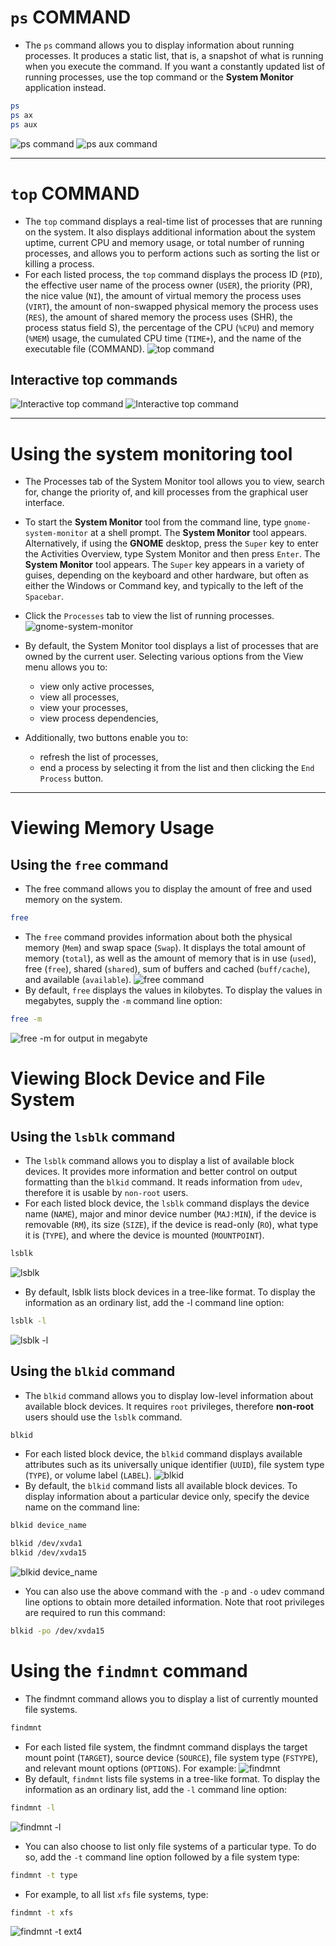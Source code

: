 # `ps` COMMAND

- The `ps` command allows you to display information about running processes. It produces a static list, that is, a snapshot of what is running when you execute the command. If you want a constantly updated list of running processes, use the top command or the **System Monitor** application instead.

```bash
ps
ps ax
ps aux
```

![ps command](./img/ps-command.png)
![ps aux command](./img/ps-aux-command.png)

---

# `top` COMMAND

- The `top` command displays a real-time list of processes that are running on the system. It also displays additional information about the system uptime, current CPU and memory usage, or total number of running processes, and allows you to perform actions such as sorting the list or killing a process.
- For each listed process, the `top` command displays the process ID (`PID`), the effective user name of the process owner (`USER`), the priority (PR), the nice value (`NI`), the amount of virtual memory the process uses (`VIRT`), the amount of non-swapped physical memory the process uses (`RES`), the amount of shared memory the process uses (SHR), the process status field S), the percentage of the CPU (`%CPU`) and memory (`%MEM`) usage, the cumulated CPU time (`TIME+`), and the name of the executable file (COMMAND).
  ![top command](./img/top-command.png)

## Interactive top commands

![Interactive top command](./img/interactive-top-command.png)
![Interactive top command](./img/interactive-top-command1.png)

---

# Using the system monitoring tool

- The Processes tab of the System Monitor tool allows you to view, search for, change the priority of, and kill processes from the graphical user interface.
- To start the **System Monitor** tool from the command line, type `gnome-system-monitor` at a shell prompt. The **System Monitor** tool appears. Alternatively, if using the **GNOME** desktop, press the `Super` key to enter the Activities Overview, type System Monitor and then press `Enter`. The **System Monitor** tool appears. The `Super` key appears in a variety of guises, depending on the keyboard and other hardware, but often as either the Windows or Command key, and typically to the left of the `Spacebar`.

- Click the `Processes` tab to view the list of running processes.
  ![gnome-system-monitor](./img/system-monitor-processes.png)
- By default, the System Monitor tool displays a list of processes that are owned by the current user. Selecting various options from the View menu allows you to:

  - view only active processes,
  - view all processes,
  - view your processes,
  - view process dependencies,

- Additionally, two buttons enable you to:

  - refresh the list of processes,
  - end a process by selecting it from the list and then clicking the `End Process` button.

---

# Viewing Memory Usage

## Using the `free` command

- The free command allows you to display the amount of free and used memory on the system.

```bash
free
```

- The `free` command provides information about both the physical memory (`Mem`) and swap space (`Swap`). It displays the total amount of memory (`total`), as well as the amount of memory that is in use (`used`), free (`free`), shared (`shared`), sum of buffers and cached (`buff/cache`), and available (`available`).
  ![free command](./img/free-command.png)
- By default, `free` displays the values in kilobytes. To display the values in megabytes, supply the `-m` command line option:

```bash
free -m
```

![free -m for output in megabyte](./img/free-command-with-hyphen-m.png)

# Viewing Block Device and File System

## Using the `lsblk` command

- The `lsblk` command allows you to display a list of available block devices. It provides more information and better control on output formatting than the `blkid` command. It reads information from `udev`, therefore it is usable by `non-root` users.
- For each listed block device, the `lsblk` command displays the device name (`NAME`), major and minor device number (`MAJ:MIN`), if the device is removable (`RM`), its size (`SIZE`), if the device is read-only (`RO`), what type it is (`TYPE`), and where the device is mounted (`MOUNTPOINT`).

```bash
lsblk
```

![lsblk](./img/lsblkcommand.png)

- By default, lsblk lists block devices in a tree-like format. To display the information as an ordinary list, add the -l command line option:

```bash
lsblk -l
```

![lsblk -l](./img/lsblkcommand-with-hyphen-l.png)

## Using the `blkid` command

- The `blkid` command allows you to display low-level information about available block devices. It requires `root` privileges, therefore **non-root** users should use the `lsblk` command.

```bash
blkid
```

- For each listed block device, the `blkid` command displays available attributes such as its universally unique identifier (`UUID`), file system type (`TYPE`), or volume label (`LABEL`).
  ![blkid](./img/blkid-command-only-for-root-user.png)
- By default, the `blkid` command lists all available block devices. To display information about a particular device only, specify the device name on the command line:

```bash
blkid device_name
```

```bash
blkid /dev/xvda1
blkid /dev/xvda15
```

![blkid device_name](./img/blkid-command-only-for-root-user-with-device-name.png)

- You can also use the above command with the `-p` and `-o` udev command line options to obtain more detailed information. Note that root privileges are required to run this command:

```bash
blkid -po /dev/xvda15
```

# Using the `findmnt` command

- The findmnt command allows you to display a list of currently mounted file systems.

```bash
findmnt
```

- For each listed file system, the findmnt command displays the target mount point (`TARGET`), source device (`SOURCE`), file system type (`FSTYPE`), and relevant mount options (`OPTIONS`). For example:
  ![findmnt](./img/findmnt-command.png)
- By default, `findmnt` lists file systems in a tree-like format. To display the information as an ordinary list, add the `-l` command line option:

```bash
findmnt -l
```

![findmnt -l](./img/findmnt-command-with-l-option.png)

- You can also choose to list only file systems of a particular type. To do so, add the `-t` command line option followed by a file system type:

```bash
findmnt -t type
```

- For example, to all list `xfs` file systems, type:

```bash
findmnt -t xfs
```

![findmnt -t ext4](./img/findmnt-command-with-hyphen-t-filesystemname.png)

